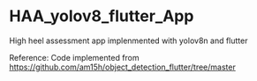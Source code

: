 # HAA_yolov8_flutter_App
High heel assessment app implenmented with yolov8n and flutter

Reference: 
Code implemented from https://github.com/am15h/object_detection_flutter/tree/master
